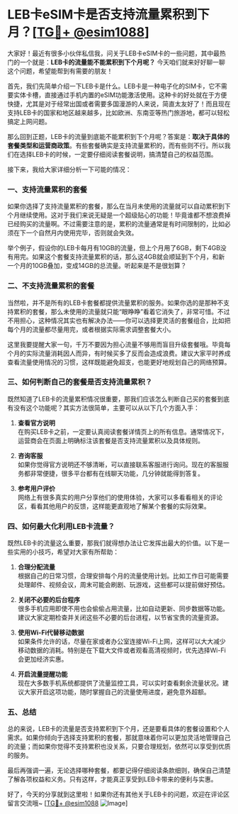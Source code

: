 # LEB卡eSIM卡是否支持流量累积到下月？[[TG💪+ @esim1088](https://t.me/s/esim1088)]

大家好！最近有很多小伙伴私信我，问关于LEB卡eSIM卡的一些问题，其中最热门的一个就是：**LEB卡的流量能不能累积到下个月呢？** 今天咱们就来好好聊一聊这个问题，希望能帮到有需要的朋友！

首先，我们先简单介绍一下LEB卡是什么。LEB卡是一种电子化的SIM卡，它不需要实体卡槽，直接通过手机内置的eSIM功能激活使用。这种卡的好处就在于方便快捷，尤其是对于经常出国或者需要多国漫游的人来说，简直太友好了！而且现在支持LEB卡的国家和地区越来越多，比如欧洲、东南亚等热门旅游地，都可以轻松搞定上网问题。

那么回到正题，LEB卡的流量到底能不能累积到下个月呢？答案是：**取决于具体的套餐类型和运营商政策**。有些套餐确实是支持流量累积的，而有些则不行。所以我们在选择LEB卡的时候，一定要仔细阅读套餐说明，搞清楚自己的权益范围。

接下来，我给大家详细分析一下可能的情况：

### **一、支持流量累积的套餐**
如果你选择了支持流量累积的套餐，那么在当月未使用的流量就可以自动累积到下个月继续使用。这对于我们来说无疑是一个超级贴心的功能！毕竟谁都不想浪费掉已经购买的流量啊。不过需要注意的是，累积的流量通常是有时间限制的，比如必须在下一个自然月内使用完毕，否则就会失效。

举个例子，假设你的LEB卡每月有10GB的流量，但上个月用了6GB，剩下4GB没有用完。如果这个套餐支持流量累积的话，那么这4GB就会顺延到下个月，和新一个月的10GB叠加，变成14GB的总流量。听起来是不是很划算？

### **二、不支持流量累积的套餐**
当然啦，并不是所有的LEB卡套餐都提供流量累积的服务。如果你选的是那种不支持累积的套餐，那么未使用的流量就只能“眼睁睁”看着它消失了，非常可惜。不过不用担心，这种情况其实也有解决办法——你可以选择更灵活的套餐组合，比如把每个月的流量都尽量用完，或者根据实际需求调整套餐大小。

这里我要提醒大家一句，千万不要因为担心流量不够用而盲目升级套餐哦。毕竟每个月的实际流量消耗因人而异，有时候买多了反而会造成浪费。建议大家平时养成查看流量使用情况的习惯，这样既能避免超支，也能更好地规划自己的网络预算。

### **三、如何判断自己的套餐是否支持流量累积？**
既然知道了LEB卡的流量累积情况很重要，那我们应该怎么判断自己买的套餐到底有没有这个功能呢？其实方法很简单，主要可以从以下几个方面入手：

1. **查看官方说明**  
   在购买LEB卡之前，一定要认真阅读套餐详情页上的所有信息。通常情况下，运营商会在页面上明确标注该套餐是否支持流量累积以及具体规则。

2. **咨询客服**  
   如果你觉得官方说明还不够清晰，可以直接联系客服进行询问。现在的客服服务都非常便捷，很多平台都有在线聊天功能，几分钟就能得到答复。

3. **参考用户评价**  
   网络上有很多真实的用户分享他们的使用体验，大家可以多看看相关的评论区，看看其他用户的反馈，这样能更直观地了解某个套餐的实际效果。

### **四、如何最大化利用LEB卡流量？**
既然LEB卡的流量这么重要，那我们就得想办法让它发挥出最大的价值。以下是一些实用的小技巧，希望对大家有所帮助：

1. **合理分配流量**  
   根据自己的日常习惯，合理安排每个月的流量使用计划。比如工作日可能需要处理邮件、视频会议，周末可能会刷剧、玩游戏，这些都可以提前做好预估。

2. **关闭不必要的后台程序**  
   很多手机应用即使不用也会偷偷占用流量，比如自动更新、同步数据等功能。建议大家定期检查并关闭这些不必要的后台进程，以节省宝贵的流量资源。

3. **使用Wi-Fi代替移动数据**  
   如果条件允许的话，尽量在家或者办公室连接Wi-Fi上网，这样可以大大减少移动数据的消耗。特别是在下载大文件或者观看高清视频时，优先选择Wi-Fi会更加经济实惠。

4. **开启流量提醒功能**  
   现在大多数手机系统都提供了流量监控工具，可以实时查看剩余流量状况。建议大家开启这项功能，随时掌握自己的流量使用进度，避免意外超额。

### **五、总结**
总的来说，LEB卡的流量是否支持累积到下个月，还是要看具体的套餐设置和个人需求。如果你倾向于选择支持累积的套餐，那就意味着你可以更加灵活地管理自己的流量；而如果你觉得不支持累积也没关系，只要合理规划，依然可以享受到优质的服务。

最后再强调一遍，无论选择哪种套餐，都要记得仔细阅读条款细则，确保自己清楚了解各项权益和义务。只有这样，才能真正享受到LEB卡带来的便利与实惠。

好了，今天的分享就到这里啦！如果你还有其他关于LEB卡的问题，欢迎在评论区留言交流哦~ [[TG💪+ @esim1088](https://t.me/s/esim1088) ![Image](https://i.postimg.cc/4NQfJmqS/Snipaste-2025-05-13-00-14-12.png)]